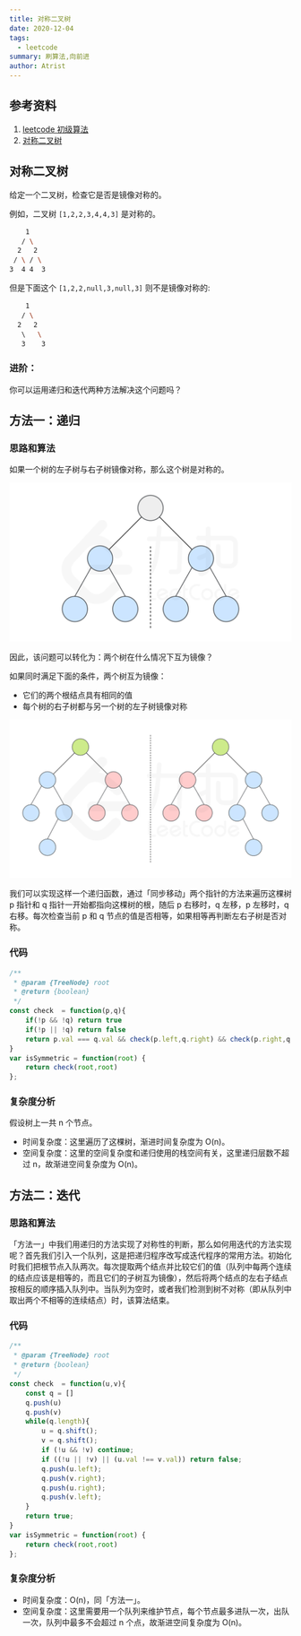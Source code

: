 ```yaml
---
title: 对称二叉树
date: 2020-12-04
tags: 
  - leetcode
summary: 刷算法,向前进
author: Atrist
---
```


## 参考资料

1. [leetcode 初级算法](https://leetcode-cn.com/leetbook/detail/top-interview-questions-easy/)
2. [对称二叉树](https://leetcode-cn.com/problems/symmetric-tree/description/)
## 对称二叉树
给定一个二叉树，检查它是否是镜像对称的。

 

例如，二叉树 `[1,2,2,3,4,4,3]` 是对称的。
```bash
    1
   / \
  2   2
 / \ / \
3  4 4  3
```
但是下面这个 `[1,2,2,null,3,null,3]` 则不是镜像对称的:
```bash
    1
   / \
  2   2
   \   \
   3    3
```
### 进阶：

你可以运用递归和迭代两种方法解决这个问题吗？
## 方法一：递归
### 思路和算法

如果一个树的左子树与右子树镜像对称，那么这个树是对称的。

![](./images/101_fig1.png)

因此，该问题可以转化为：两个树在什么情况下互为镜像？

如果同时满足下面的条件，两个树互为镜像：

- 它们的两个根结点具有相同的值
- 每个树的右子树都与另一个树的左子树镜像对称

![](./images/101_fig2.png)

我们可以实现这样一个递归函数，通过「同步移动」两个指针的方法来遍历这棵树 p 指针和 q 指针一开始都指向这棵树的根，随后 p 右移时，q 左移，p 左移时，q 右移。每次检查当前 p 和 q 节点的值是否相等，如果相等再判断左右子树是否对称。

### 代码
```js
/**
 * @param {TreeNode} root
 * @return {boolean}
 */
const check  = function(p,q){
    if(!p && !q) return true
    if(!p || !q) return false
    return p.val === q.val && check(p.left,q.right) && check(p.right,q.left)
}
var isSymmetric = function(root) {
    return check(root,root)
};
```
### 复杂度分析

假设树上一共 n 个节点。

- 时间复杂度：这里遍历了这棵树，渐进时间复杂度为 O(n)。
- 空间复杂度：这里的空间复杂度和递归使用的栈空间有关，这里递归层数不超过 n，故渐进空间复杂度为 O(n)。


## 方法二：迭代
### 思路和算法

「方法一」中我们用递归的方法实现了对称性的判断，那么如何用迭代的方法实现呢？首先我们引入一个队列，这是把递归程序改写成迭代程序的常用方法。初始化时我们把根节点入队两次。每次提取两个结点并比较它们的值（队列中每两个连续的结点应该是相等的，而且它们的子树互为镜像），然后将两个结点的左右子结点按相反的顺序插入队列中。当队列为空时，或者我们检测到树不对称（即从队列中取出两个不相等的连续结点）时，该算法结束。


### 代码
```js
/**
 * @param {TreeNode} root
 * @return {boolean}
 */
const check  = function(u,v){
    const q = []
    q.push(u)
    q.push(v)
    while(q.length){
        u = q.shift();
        v = q.shift();
        if (!u && !v) continue;
        if ((!u || !v) || (u.val !== v.val)) return false;
        q.push(u.left); 
        q.push(v.right);
        q.push(u.right); 
        q.push(v.left);
    }
    return true;
}
var isSymmetric = function(root) {
    return check(root,root)
};
```
### 复杂度分析

- 时间复杂度：O(n)，同「方法一」。
- 空间复杂度：这里需要用一个队列来维护节点，每个节点最多进队一次，出队一次，队列中最多不会超过 n 个点，故渐进空间复杂度为 O(n)。